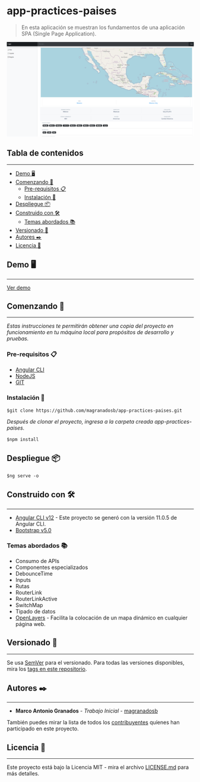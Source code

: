 # app-practices-paises
> En esta aplicación se muestran los fundamentos de una aplicación SPA (Single Page Application). 

![](./src/assets/images/header.png)

## Tabla de contenidos

---

- [Demo 🖥️](#demo-🖥️)
- [Comenzando 🚀](#comenzando-🚀)
    - [Pre-requisitos 📋](#pre-requisitos-📋)
    - [Instalación 🔧](#instalación-🔧)
- [Despliegue 📦](#despliegue-📦)
- [Construido con 🛠️](#construido-con-🛠️)
    - [Temas abordados 📚](#temas-abordados-📚)
- [Versionado 📌](#versionado-📌)
- [Autores ✒️](#autores-✒️)
- [Licencia 📄](#licencia-📄)

## Demo 🖥️

---

[Ver demo](https://stackblitz.com/github/magranadosb/app-practices-paises)

## Comenzando 🚀

---

_Estas instrucciones te permitirán obtener una copia del proyecto en funcionamiento en tu máquina local para propósitos de desarrollo y pruebas._

### Pre-requisitos 📋
* [Angular CLI](https://angular.io/cli)
* [NodeJS](https://nodejs.org/en/)
* [GIT](https://git-scm.com)

### Instalación 🔧

```
$git clone https://github.com/magranadosb/app-practices-paises.git
```

_Después de clonar el proyecto, ingresa a la carpeta creada app-practices-paises._

```
$npm install
```
## Despliegue 📦

```
$ng serve -o
```

## Construido con 🛠️

---

* [Angular CLI v12](https://angular.io/) - Este proyecto se generó con la versión 11.0.5 de Angular CLI.
* [Bootstrap v5.0](https://getbootstrap.com/docs/5.0/getting-started/introduction/)

### Temas abordados 📚

* Consumo de APIs
* Componentes especializados
* DebounceTime
* Inputs
* Rutas
* RouterLink
* RouterLinkActive
* SwitchMap
* Tipado de datos
* [OpenLayers](https://openlayers.org/) - Facilita la colocación de un mapa dinámico en cualquier página web.

## Versionado 📌

---

Se usa [SemVer](http://semver.org/) para el versionado. Para todas las versiones disponibles, mira los [tags en este repositorio](https://github.com/magranadosb/app-practices-paises/tags).

## Autores ✒️

---

* **Marco Antonio Granados** - *Trabajo Inicial* - [magranadosb](https://github.com/magranadosb)

También puedes mirar la lista de todos los [contribuyentes](https://github.com/magranadosb/app-practices-paises/graphs/contributors) quíenes han participado en este proyecto. 

## Licencia 📄

---

Este proyecto está bajo la Licencia MIT - mira el archivo [LICENSE.md](LICENSE.md) para más detalles.